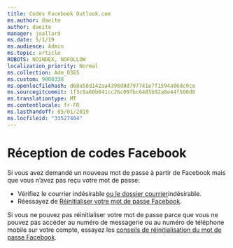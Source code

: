 ```yaml
---
title: Codes Facebook Outlook.com
ms.author: daeite
author: daeite
manager: joallard
ms.date: 5/1/19
ms.audience: Admin
ms.topic: article
ROBOTS: NOINDEX, NOFOLLOW
localization_priority: Normal
ms.collection: Adm_O365
ms.custom: 9000338
ms.openlocfilehash: d68a58d142aa4398d8d797741e7f1594a06dc9ce
ms.sourcegitcommit: 1f3c9a60b041cc26c09fbc6485b92a8e44f500d6
ms.translationtype: MT
ms.contentlocale: fr-FR
ms.lasthandoff: 05/01/2019
ms.locfileid: "33527404"
---
```

# <a name="not-receiving-facebook-codes"></a>Réception de codes Facebook

Si vous avez demandé un nouveau mot de passe à partir de Facebook mais que vous n’avez pas reçu votre mot de passe:

- Vérifiez le courrier indésirable [ou le dossier courrier](https://outlook.live.com/mail/junkemail)indésirable.
- Réessayez de [Réinitialiser votre mot de passe Facebook](https://www.facebook.com/help/213395615347144?helpref=faq_content).

Si vous ne pouvez pas réinitialiser votre mot de passe parce que vous ne pouvez pas accéder au numéro de messagerie ou au numéro de téléphone mobile sur votre compte, essayez les [conseils de réinitialisation du mot de passe Facebook](https://www.facebook.com/help/218815984812734).